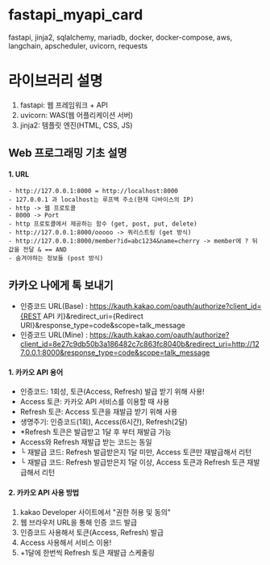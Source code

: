 # fastapi_myapi_card
fastapi, jinja2, sqlalchemy, mariadb, docker, docker-compose, aws, langchain, apscheduler, uvicorn, requests


# 라이브러리 설명
1. fastapi: 웹 프레임워크 + API
2. uvicorn: WAS(웹 어플리케이션 서버)
3. jinja2: 템플릿 엔진(HTML, CSS, JS)

## Web 프로그래밍 기초 설명
#### 1. URL
    - http://127.0.0.1:8000 = http://localhost:8000
    - 127.0.0.1 과 localhost는 루프백 주소(현재 디바이스의 IP)
    - http -> 웹 프로토콜
    - 8000 -> Port
    - http 프로토콜에서 제공하는 함수 (get, post, put, delete)
    - http://127.0.0.1:8000/ooooo -> 쿼리스트링 (get 방식)
    - http://127.0.0.1:8000/member?id=abc1234&name=cherry -> member에 ? 뒤 값을 전달 & == AND
    - 숨겨야하는 정보들 (post 방식)

## 카카오 나에게 톡 보내기
- 인증코드 URL(Base) : https://kauth.kakao.com/oauth/authorize?client_id={REST API 키}&redirect_uri={Redirect URI}&response_type=code&scope=talk_message
- 인증코드 URL(Mine) : https://kauth.kakao.com/oauth/authorize?client_id=8e27c9db50b3a186482c7c863fc8040b&redirect_uri=http://127.0.0.1:8000&response_type=code&scope=talk_message


#### 1. 카카오 API 용어
- 인증코드: 1회성, 토큰(Access, Refresh) 발급 받기 위해 사용!
- Access 토큰: 카카오 API 서비스를 이용할 때 사용
- Refresh 토큰: Access 토큰을 재발급 받기 위해 사용
- 생명주기: 인증코드(1회), Access(6시간), Refresh(2달)
- *Refresh 토큰은 발급받고 1달 후 부터 재발급 가능
- Access와 Refresh 재발급 받는 코드는 동일
- └ 재발급 코드: Refresh 발급받은지 1달 미만, Access 토큰만 재발급해서 리턴
- └ 재발급 코드: Refresh 발급받은지 1달 이상, Access 토큰과 Refresh 토큰 재발급해서 리턴

#### 2. 카카오 API 사용 방법
1. kakao Developer 사이트에서 "권한 허용 및 동의"
2. 웹 브라우저 URL을 통해 인증 코드 발급
3. 인증코드 사용해서 토큰(Access, Refresh) 발급
4. Access 사용해서 서비스 이용!
5. +1달에 한번씩 Refresh 토큰 재발급 스케줄링